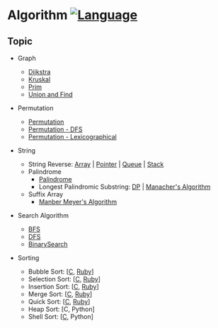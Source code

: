 # Algorithm [![Language](https://img.shields.io/badge/language-C%20%2F%20C%2B%2B-red.svg)](#)

## Topic
- Graph
  * [Dijkstra](./graph/dijkstra/graph.cpp)
  * [Kruskal](./graph/kruskal/graph.cpp)
  * [Prim](./graph/prim/graph.cpp)
  * [Union and Find](./graph/union_find/)

- Permutation
  * [Permutation](./permutation/perm.c)
  * [Permutation - DFS](./permutation/perm-dfs.c)
  * [Permutation - Lexicographical](./permutation/perm-lexico.c)

- String
  * String Reverse: [Array](./string-reverse/strrevindex.c) | [Pointer](./string-reverse/strrevptr.c) | [Queue](./string-reverse/strrevqueue.cpp) | [Stack](./string-reverse/strrevstk.cpp)
   * Palindrome
       + [Palindrome](./palindrome/palindrome/palindrome.cpp)
       + Longest Palindromic Substring: [DP](./palindrome/longest_palindrome/dp/mydp.cpp) | [Manacher's Algorithm](./palindrome/longest_palindrome/manacher/manacher.rb)
   * Suffix Array
       + [Manber Meyer's Algorithm](./manber-meyer/manber-meyer.cpp)

- Search Algorithm
  * [BFS](./search)
  * [DFS](./search)
  * [BinarySearch](./search)

- Sorting
  * Bubble Sort: [[C](./sorting/bubbleSort.c), [Ruby](./sorting/bubbleSort.rb)]
  * Selection Sort: [[C](./sorting/selectionSort.c), [Ruby](./sorting/selectionSort.rb)]
  * Insertion Sort: [[C](./sorting/insertionSort.c), [Ruby](./sorting/insertionSort.rb)]
  * Merge Sort: [[C](./sorting/mergeSort.c), [Ruby](./sorting/mergeSort.rb)]
  * Quick Sort: [[C](./sorting/quickSort.c), [Ruby](./sorting/quickSort.rb)]
  * Heap Sort: [C, Python]
  * Shell Sort: [[C](./sorting/shellSort.c), Python]
